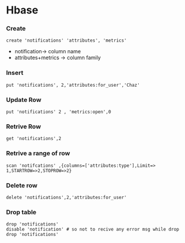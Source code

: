 # Hbase

### Create
```
create 'notifications' 'attributes', 'metrics'
```
- notification-> column name
- attributes+metrics -> column family

### Insert
```
put 'notifications', 2,'attributes:for_user','Chaz'
```
### Update Row
```
put 'notifications' 2 , 'metrics:open',0
```

### Retrive Row
```
get 'notifications',2
```

### Retrive a range of row
```
scan 'notifcations' ,{columns=['attributes:type'],Limit=> 1,STARTROW=>2,STOPROW=>2}
```
### Delete row
```
delete 'notifications',2,'attributes:for_user'
```
### Drop table 
```
drop 'notifications'
disable 'notification' # so not to recive any error msg while drop
drop 'notifications'
```
